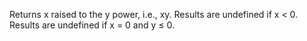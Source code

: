 Returns x raised to the y power, i.e., xy. Results are undefined if x < 0. Results are undefined if x = 0 and y ≤ 0.